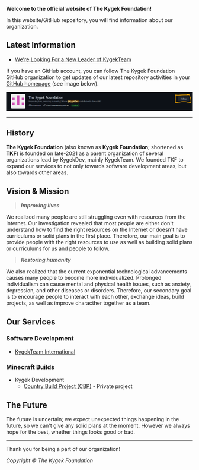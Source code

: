 **Welcome to the official website of The Kygek Foundation!**

In this website/GitHub repository, you will find information about our organization.

## Latest Information

- [We're Looking For a New Leader of KygekTeam](/news/looking-for-new-kygekteam-leader.md)

If you have an GitHub account, you can follow The Kygek Foundation GitHub organization to get updates of our latest repository activities in your [GitHub homepage](https://github.com) (see image below).

![Screenshot](/images/Screenshot%202022-03-22%20173542.png)

---

## History

**The Kygek Foundation** (also known as **Kygek Foundation**; shortened as **TKF**) is founded on late-2021 as a parent organization of several organizations lead by KygekDev, mainly KygekTeam. We founded TKF to expand our services to not only towards software development areas, but also towards other areas.

## Vision & Mission

> **_Improving lives_**

We realized many people are still struggling even with resources from the Internet. Our investigation revealed that most people are either don't understand how to find the right resources on the Internet or doesn't have curriculums or solid plans in the first place. Therefore, our main goal is to provide people with the right resources to use as well as building solid plans or curriculums for us and people to follow.

> **_Restoring humanity_**

We also realized that the current exponential technological advancements causes many people to become more individualized. Prolonged individualism can cause mental and physical health issues, such as anxiety, depression, and other diseases or disorders. Therefore, our secondary goal is to encourage people to interact with each other, exchange ideas, build projects, as well as improve characther together as a team.

## Our Services

### Software Development

- [KygekTeam International](https://github.com/KygekTeam)

### Minecraft Builds

- Kygek Development
  - [Country Build Project (CBP)](https://discord.gg/FrDePMjPBR) - Private project

## The Future

The future is uncertain; we expect unexpected things happening in the future, so we can't give any solid plans at the moment. However we always hope for the best, whether things looks good or bad.

---

Thank you for being a part of our organization!

_Copyright &copy; The Kygek Foundation_
